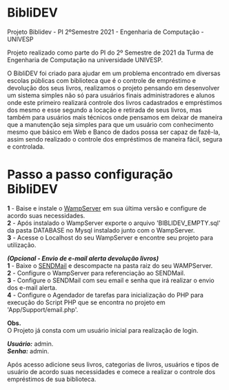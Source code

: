 # BibliDEV
Projeto Biblidev - PI 2ºSemestre 2021 - Engenharia de Computação - UNIVESP<br>

Projeto realizado como parte do PI do 2º Semestre de 2021 da Turma de Engenharia de Computação na universidade UNIVESP.<br>

O BibliDEV foi criado para ajudar em um problema encontrado em diversas escolas públicas com biblioteca que é o controle de empréstimo e devolução dos seus livros, realizamos o projeto pensando em desenvolver um sistema simples não só para usuários finais administradores e alunos onde este primeiro realizará controle dos livros cadastrados e empréstimos dos mesmo e esse segundo a locação e retirada de seus livros, mas também para usuários mais técnicos onde pensamos em deixar de maneira que a manutenção seja simples para que um usuário com conhecimento mesmo que básico em Web e Banco de dados possa ser capaz de fazê-la, assim sendo realizado o controle dos empréstimos de maneira fácil, segura e controlada. 

# Passo a passo configuração BibliDEV
<b>1</b> - Baise e instale o <a href="https://www.wampserver.com/en/">WampServer</a> em sua última versão e configure de acordo suas necessidades.<br>
<b>2</b> - Após instalado o WampServer exporte o arquivo 'BIBLIDEV_EMPTY.sql' da pasta DATABASE no Mysql instalado junto com o WampServer.<br>
<b>3</b> - Acesse o Localhost do seu WampServer e encontre seu projeto para utilização.<br>

<i><b>(Opcional - Envio de e-mail alerta devolução livros)</b></i><br>
<b>1</b> - Baixe o <a href="https://www.glob.com.au/sendmail/sendmail.zip">SENDMail</a> e descompacte na pasta raiz do seu WAMPServer.<br>
<b>2</b> - Configure o WampServer para referenciação ao SENDMail.<br>
<b>3</b> - Configure o SENDMail com seu email e senha que irá realizar o envio dos e-mail alerta.<br>
<b>4</b> - Configure o Agendador de tarefas para inicialização do PHP para execução do Script PHP que se encontra no projeto em 'App/Support/email.php'.<br>

<b>Obs.</b><br>
O Projeto já consta com um usuário inicial para realização de login.

<b><i>Usuário:</i></b> admin.<br>
<b><i>Senha:</i></b> admin.<br>

Após acesso adicione seus livros, categorias de livros, usuários e tipos de usuário de acordo suas necessidades 
e comece a realizar o controle dos empréstimos de sua biblioteca.
